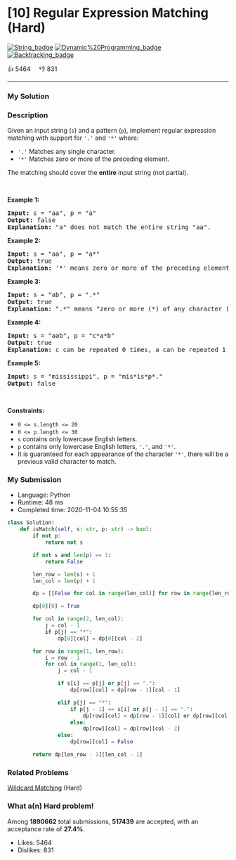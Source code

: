 # [10] Regular Expression Matching (Hard)

[![String_badge](https://img.shields.io/badge/topic-String-green.svg)](https://leetcode.com/problems/regular-expression-matching/)  [![Dynamic%20Programming_badge](https://img.shields.io/badge/topic-Dynamic%20Programming-green.svg)](https://leetcode.com/problems/regular-expression-matching/)  [![Backtracking_badge](https://img.shields.io/badge/topic-Backtracking-green.svg)](https://leetcode.com/problems/regular-expression-matching/) 

:+1: 5464 &nbsp; &nbsp; :thumbsdown: 831

---

### My Solution


### Description
<p>Given an input string (<code>s</code>) and a pattern (<code>p</code>), implement regular expression matching with support for <code>&#39;.&#39;</code> and <code>&#39;*&#39;</code> where:<code>&nbsp;</code></p>

<ul>
	<li><code>&#39;.&#39;</code> Matches any single character.​​​​</li>
	<li><code>&#39;*&#39;</code> Matches zero or more of the preceding element.</li>
</ul>

<p>The matching should cover the <strong>entire</strong> input string (not partial).</p>

<p>&nbsp;</p>
<p><strong>Example 1:</strong></p>

<pre>
<strong>Input:</strong> s = &quot;aa&quot;, p = &quot;a&quot;
<strong>Output:</strong> false
<strong>Explanation:</strong> &quot;a&quot; does not match the entire string &quot;aa&quot;.
</pre>

<p><strong>Example 2:</strong></p>

<pre>
<strong>Input:</strong> s = &quot;aa&quot;, p = &quot;a*&quot;
<strong>Output:</strong> true
<strong>Explanation:</strong>&nbsp;&#39;*&#39; means zero or more of the preceding&nbsp;element, &#39;a&#39;. Therefore, by repeating &#39;a&#39; once, it becomes &quot;aa&quot;.
</pre>

<p><strong>Example 3:</strong></p>

<pre>
<strong>Input:</strong> s = &quot;ab&quot;, p = &quot;.*&quot;
<strong>Output:</strong> true
<strong>Explanation:</strong>&nbsp;&quot;.*&quot; means &quot;zero or more (*) of any character (.)&quot;.
</pre>

<p><strong>Example 4:</strong></p>

<pre>
<strong>Input:</strong> s = &quot;aab&quot;, p = &quot;c*a*b&quot;
<strong>Output:</strong> true
<strong>Explanation:</strong>&nbsp;c can be repeated 0 times, a can be repeated 1 time. Therefore, it matches &quot;aab&quot;.
</pre>

<p><strong>Example 5:</strong></p>

<pre>
<strong>Input:</strong> s = &quot;mississippi&quot;, p = &quot;mis*is*p*.&quot;
<strong>Output:</strong> false
</pre>

<p>&nbsp;</p>
<p><strong>Constraints:</strong></p>

<ul>
	<li><code>0 &lt;= s.length&nbsp;&lt;= 20</code></li>
	<li><code>0 &lt;= p.length&nbsp;&lt;= 30</code></li>
	<li><code>s</code> contains only lowercase English letters.</li>
	<li><code>p</code> contains only lowercase English letters, <code>&#39;.&#39;</code>, and&nbsp;<code>&#39;*&#39;</code>.</li>
	<li>It is guaranteed for each appearance of the character <code>&#39;*&#39;</code>, there will be a previous valid character to match.</li>
</ul>



### My Submission

- Language: Python
- Runtime: 48 ms
- Completed time: 2020-11-04 10:55:35

```Python
class Solution:
    def isMatch(self, s: str, p: str) -> bool:
        if not p:
            return not s

        if not s and len(p) == 1:
            return False

        len_row = len(s) + 1
        len_col = len(p) + 1

        dp = [[False for col in range(len_col)] for row in range(len_row)]

        dp[0][0] = True

        for col in range(2, len_col):
            j = col - 1
            if p[j] == "*":
                dp[0][col] = dp[0][col - 2]

        for row in range(1, len_row):
            i = row - 1
            for col in range(1, len_col):
                j = col - 1

                if s[i] == p[j] or p[j] == ".":
                    dp[row][col] = dp[row - 1][col - 1]

                elif p[j] == "*":
                    if p[j - 1] == s[i] or p[j - 1] == ".":
                        dp[row][col] = dp[row - 1][col] or dp[row][col - 2]
                    else:
                        dp[row][col] = dp[row][col - 2]
                else:
                    dp[row][col] = False

        return dp[len_row - 1][len_col - 1]
```


### Related Problems
[Wildcard Matching](https://leetcode.com/problems/wildcard-matching/) (Hard) <br>



### What a(n) Hard problem!
Among **1890662** total submissions, **517439** are accepted, with an acceptance rate of **27.4%**. <br>

- Likes: 5464
- Dislikes: 831

